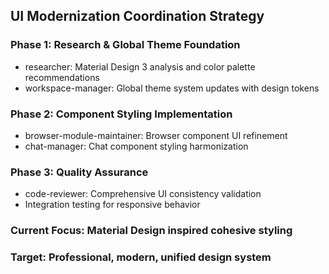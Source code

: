 ## UI Modernization Coordination Strategy

### Phase 1: Research & Global Theme Foundation
- researcher: Material Design 3 analysis and color palette recommendations
- workspace-manager: Global theme system updates with design tokens

### Phase 2: Component Styling Implementation  
- browser-module-maintainer: Browser component UI refinement
- chat-manager: Chat component styling harmonization

### Phase 3: Quality Assurance
- code-reviewer: Comprehensive UI consistency validation
- Integration testing for responsive behavior

### Current Focus: Material Design inspired cohesive styling
### Target: Professional, modern, unified design system
